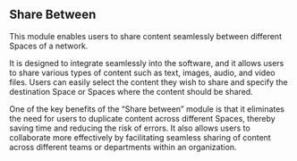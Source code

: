 ## Share Between

This module enables users to share content seamlessly between different Spaces of a network. 

It is designed to integrate seamlessly into the software, and it allows users to share various types of content such as text, images, audio, and video files. Users can easily select the content they wish to share and specify the destination Space or Spaces where the content should be shared.

One of the key benefits of the “Share between” module is that it eliminates the need for users to duplicate content across different Spaces, thereby saving time and reducing the risk of errors. It also allows users to collaborate more effectively by facilitating seamless sharing of content across different teams or departments within an organization.
